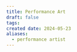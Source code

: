 ```yaml
---
title: Performance Art
draft: false
tags: 
created date: 2024-05-23
aliases:
  - performance artist
---
```

